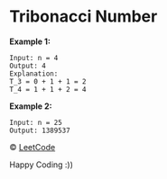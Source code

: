 # Tribonacci Number

**Example 1:**

```
Input: n = 4
Output: 4
Explanation:
T_3 = 0 + 1 + 1 = 2
T_4 = 1 + 1 + 2 = 4
```

**Example 2:**

```
Input: n = 25
Output: 1389537
```

&copy; [LeetCode](https://leetcode.com/problems/n-th-tribonacci-number/)

Happy Coding :))
